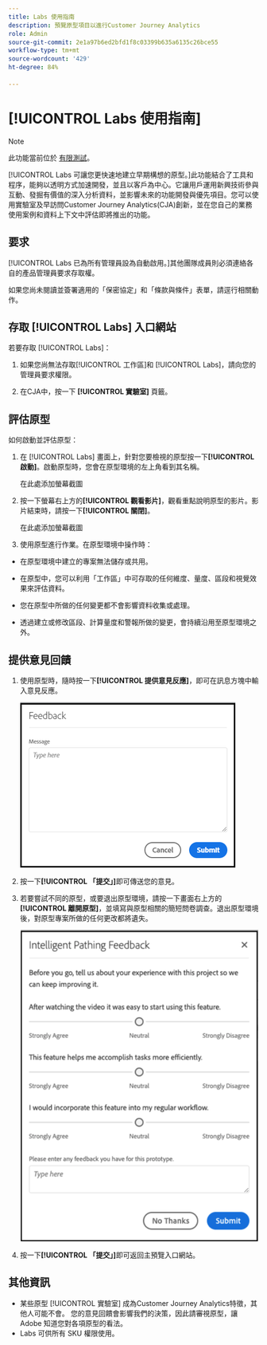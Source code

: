 ```yaml
---
title: Labs 使用指南
description: 預覽原型項目以進行Customer Journey Analytics
role: Admin
source-git-commit: 2e1a97b6ed2bfd1f8c03399b635a6135c26bce55
workflow-type: tm+mt
source-wordcount: '429'
ht-degree: 84%

---
```



# [!UICONTROL Labs 使用指南]

>[!NOTE]
>
>此功能當前位於 [有限測試](/help/release-notes/releases.md)。

[!UICONTROL Labs 可讓您更快速地建立早期構想的原型。]此功能結合了工具和程序，能夠以透明方式加速開發，並且以客戶為中心。它讓用戶運用新興技術參與互動、發掘有價值的深入分析資料，並影響未來的功能開發與優先項目。您可以使用實驗室及早訪問Customer Journey Analytics(CJA)創新，並在您自己的業務使用案例和資料上下文中評估即將推出的功能。

## 要求

[!UICONTROL Labs 已為所有管理員設為自動啟用。]其他團隊成員則必須連絡各自的產品管理員要求存取權。

如果您尚未閱讀並簽署適用的「保密協定」和「條款與條件」表單，請逕行相關動作。

## 存取 [!UICONTROL Labs] 入口網站

若要存取 [!UICONTROL Labs]：

1. 如果您尚無法存取[!UICONTROL 工作區]和 [!UICONTROL Labs]，請向您的管理員要求權限。

1. 在CJA中，按一下 **[!UICONTROL 實驗室]** 頁籤。

## 評估原型

如何啟動並評估原型：

1. 在 [!UICONTROL Labs] 畫面上，針對您要檢視的原型按一下&#x200B;**[!UICONTROL 啟動]**。啟動原型時，您會在原型環境的左上角看到其名稱。

   在此處添加螢幕截圖

1. 按一下螢幕右上方的&#x200B;**[!UICONTROL 觀看影片]**，觀看重點說明原型的影片。影片結束時，請按一下&#x200B;**[!UICONTROL 關閉]**。

   在此處添加螢幕截圖

1. 使用原型進行作業。在原型環境中操作時：

* 在原型環境中建立的專案無法儲存或共用。

* 在原型中，您可以利用「工作區」中可存取的任何維度、量度、區段和視覺效果來評估資料。

* 您在原型中所做的任何變更都不會影響資料收集或處理。

* 透過建立或修改區段、計算量度和警報所做的變更，會持續沿用至原型環境之外。

## 提供意見回饋

1. 使用原型時，隨時按一下&#x200B;**[!UICONTROL 提供意見反應]**，即可在訊息方塊中輸入意見反應。

   ![feedback_box](assets/give_feedback.png)

1. 按一下&#x200B;**[!UICONTROL 「提交」]**&#x200B;即可傳送您的意見。

1. 若要嘗試不同的原型，或要退出原型環境，請按一下畫面右上方的&#x200B;**[!UICONTROL 離開原型]**，並填寫與原型相關的簡短問卷調查。退出原型環境後，對原型專案所做的任何更改都將遺失。

   ![新的意見回饋方塊](assets/short-survey.png)

1. 按一下&#x200B;**[!UICONTROL 「提交」]**&#x200B;即可返回主預覽入口網站。

## 其他資訊

* 某些原型 [!UICONTROL 實驗室] 成為Customer Journey Analytics特徵，其他人可能不會。 您的意見回饋會影響我們的決策，因此請審視原型，讓 Adobe 知道您對各項原型的看法。
* Labs 可供所有 SKU 權限使用。

